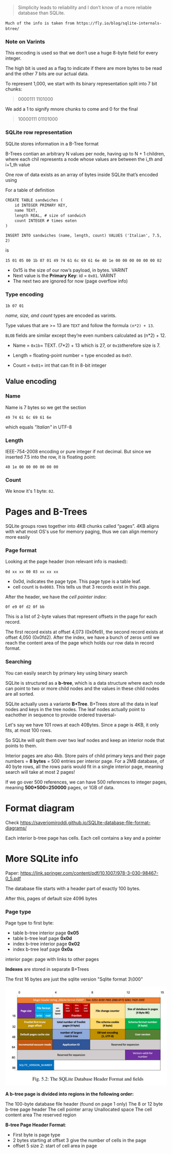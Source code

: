 > Simplicity leads to reliability and I don’t know of a more reliable database than SQLite.

`Much of the info is taken from https://fly.io/blog/sqlite-internals-btree/`

### Note on Varints

This encoding is used so that we don’t use a huge 8-byte field for every integer.

The high bit is used as a flag to indicate if there are more bytes to be read and the other 7 bits are our actual data.

To represent 1,000, we start with its binary representation split into 7 bit chunks:

> 0000111 1101000

We add a 1 to signify mnore chunks to come and 0 for the final

> 10000111 01101000


### SQLite row representation

SQLite stores information in a B-Tree format

B-Trees contian an arbitrary N values per node, having up to N + 1 children, where each chil represents a node whose values are between the i_th and i+1_th value

One row of data exists as an array of bytes inside SQLite that’s encoded using

For a table of definition

```
CREATE TABLE sandwiches (
    id INTEGER PRIMARY KEY,
    name TEXT,
    length REAL, # size of sandwich
    count INTEGER # times eaten
)
```

```
INSERT INTO sandwiches (name, length, count) VALUES ('Italian', 7.5, 2)
```

is

`15 01 05 00 1b 07 01 49 74 61 6c 69 61 6e 40 1e 00 00 00 00 00 00 02`

- 0x15 is the size of our row’s payload, in bytes. VARINT
- Next value is the **Primary Key**: id = `0x01`. VARINT
- The next two are ignored for now (page overflow info)

### Type encoding

`1b 07 01`

_name, size, and count_ types are encoded as varints.

Type values that are >= 13 are `TEXT` and follow the formula `(n*2) + 13`.

`BLOB` fields are similar except they’re even numbers calculated as (n\*2) + 12.

- Name = `0x1b`= TEXT. (7\*2) + 13 which is 27, or `0x1b`therefore size is 7.

- Length = floating-point number = type encoded as `0x07`.
- Count = `0x01`= int that can fit in 8-bit integer

## Value encoding

### Name

Name is 7 bytes so we get the section

```
49 74 61 6c 69 61 6e
```

which equals _"Italian"_ in UTF-8

### Length

IEEE-754-2008 encoding or pure integer if not decimal. But since we inserted 7.5 into the row, it is floating point:

```
40 1e 00 00 00 00 00 00
```

### Count

We know it's 1 byte: `02`.

# Pages and B-Trees

SQLite groups rows together into 4KB chunks called “pages”. 4KB aligns with what most OS's use for memory paging, thus we can align memory more easily

### Page format



Looking at the page header (non relevant info is masked):

`0d xx xx 00 03 xx xx xx`

- 0x0d, indicates the page type. This page type is a table leaf.
- cell count is `0x0003`. This tells us that 3 records exist in this page.

After the header, we have the *cell pointer index*:

```
0f e9 0f d2 0f bb
```

This is a list of 2-byte values that represent offsets in the page for each record.

The first record exists at offset 4,073 (0x0fe9), the second record exists at offset 4,050 (0x0fd2).
After the index, we have a bunch of zeros until we reach the content area of the page which holds our row data in record format.



### Searching
You can easily search by primary key using binary search

SQLite is structured as a **b-tree**, which is a data structure where each node can point to two or more child nodes and the values in these child nodes are all sorted. 

SQLite actually uses a variante **B+Tree**. B+Trees store all the data in leaf nodes and keys in the tree nodes. The leaf nodes actually point to eachother in sequence to provide ordered traversal-

Let's say we have 101 rows at each 40Bytes. Since a page is 4KB, it only fits, at most 100 rows.

So SQLite will split them over two leaf nodes and keep an interior node that points to them.

Interior pages are also 4kb. Store pairs of child primary keys and their page numbers = **8 bytes** = 500 entries per interior page.
For a 2MB database, of 40 byte rows, all the rows paris would fit in a  single interior page, meaning search will take at most 2 pages!

If we go over 500 references, we can have 500 references to integer pages, meaning **500*500=250000** pages, or 1GB of data.


# Format diagram

Check https://saveriomiroddi.github.io/SQLIte-database-file-format-diagrams/

Each interior b-tree page has cells. Each cell contains a key and a pointer

# More SQLite info

Paper: https://link.springer.com/content/pdf/10.1007/978-3-030-98467-0_5.pdf

The database file starts with a header part of exactly 100 bytes.

After this, pages of default size 4096 bytes

### Page type

Page type to first byte:
- table b-tree interior page **0x05**
- table b-tree leaf page **0x0d**
- index b-tree interior page **0x02**
- index b-tree leaf page **0x0a**

interior page: page with links to other pages

**Indexes** are stored in separate B+Trees

The first 16 bytes are just the sqlite version "Sqlite format 3\000"

![sqlite header](image.png)


**A b-tree page is divided into regions in the following order:**

The 100-byte database file header (found on page 1 only)
The 8 or 12 byte b-tree page header
The cell pointer array
Unallocated space
The cell content area
The reserved region


**B-tree Page Header Format**:
- First byte is page type
- 2 bytes starting at offset 3 give the number of cells in the page
- offset 5	size 2: start of cell area in page
